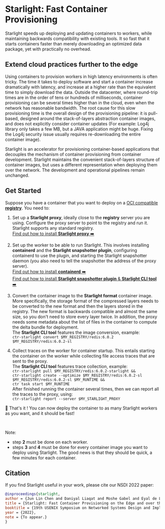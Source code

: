 # Starlight: Fast Container Provisioning
Starlight speeds up deploying and updating containers to workers, 
while maintaining backwards compatibility with existing tools.
It so fast that it starts containers faster than merely downloading an optimized data package, 
yet with practically no overhead.

## Extend cloud practices further to the edge
Using containers to provision workers in high latency environments is often tricky.
The time it takes to deploy software and start a container increase dramatically with latency, 
and increase at a higher rate than the equivalent time to simply download the data.
Outside the datacenter, where round-trip times are in the order of tens or hundreds of milliseconds, 
container provisioning can be several times higher than in the cloud, even when the network has reasonable bandwidth.
The root cause for this slow provisioning time is the overall design of the provisioning pipeline: 
it is pull-based, designed around the stack-of-layers abstraction container images, 
and does not explicitly consider container updates 
(For example: Log4j library only takes a few MB, 
but a JAVA application might be huge. 
Fixing the Log4j security issue usually requires re-downloading the entire container image). 

Starlight is an accelerator for provisioning container-based applications that 
decouples the mechanism of container provisioning from container development.
Starlight maintains the convenient stack-of-layers structure of container images, 
but uses a different representation when deploying them over the network.
The development and operational pipelines remain unchanged.


## Get Started

Suppose you have a container that you want to deploy 
on a [OCI compatible **registry**](https://github.com/distribution/distribution).
You need to:

1) Set up a **Starlight proxy**, 
ideally close to the **registry** server you are using. Configure the proxy server to point to the registry and run it.
Starlight supports any standard registry.
<br>[Find out how to install **Starlight proxy** ➡️](https://github.com/mc256/starlight/blob/master/docs/starlight-proxy.md) 


2) Set up the worker to be able to run Starlight. 
This involves 
installing **containerd** and the **Starlight snapshotter plugin**, 
configuring containerd to use the plugin, 
and starting the Starlight snapshotter daemon
(you also need to tell the snapshotter the address of the proxy server).
<br>[Find out how to install **containerd** ➡️](https://containerd.io/downloads/)
<br>[Find out how to install **Starlight snapshotter plugin** & **Starlight CLI tool** ➡️](https://github.com/mc256/starlight/blob/master/docs/starlight-snapshotter-cli.md)


4) Convert the container image to the **Starlight format** container image.
More specifically, the storage format of the compressed layers needs to be converted to the new format 
and then the layers stored in the registry. 
The new format is backwards compatible and almost the same size, 
so you don't need to store every layer twice.
In addition, the proxy needs some metadata about the list of files in the container to compute the delta bundle for deployment.
<br>The **Starlight CLI tool** features the image conversion, example:
<br>```ctr-starlight convert $MY_REGISTRY/redis:6.0.2 $MY_REGISTRY/redis:6.0.2-sl```


5) Collect traces on the worker for container startup. 
This entails starting the container on the worker while collecting file access traces 
that are sent to the proxy.
<br>The **Starlight CLI tool** features trace collection, example:
<br>```ctr-starlight pull $MY_REGISTRY/redis:6.0.2-starlight &&```
<br>```ctr-starlight create --optimize $MY_REGISTRY/redis:6.0.2-sl $MY_REGISTRY/redis:6.0.2-sl $MY_RUNTIME &&```
<br>```ctr task start $MY_RUNTIME```
<br> After finished running the container several times, then we can report all the traces to the proxy, using:
<br>```ctr-starlight report --server $MY_STARLIGHT_PROXY```

🙌 That's it ! You can now deploy the container to as many Starlight workers as you want, and it should be fast!

<br>

Note:

- step **2** must be done on each worker.
- steps **3** and **4** must be done for every container image you want to deploy using Starlight. 
The good news is that they should be quick, a few minutes for each container.


## Citation
If you find Starlight useful in your work, please cite our NSDI 2022 paper:
```bibtex
@inproceedings{starlight,
author = {Jun Lin Chen and Daniyal Liaqat and Moshe Gabel and Eyal de Lara},
title = {Starlight: Fast Container Provisioning on the Edge and over the WAN },
booktitle = {19th USENIX Symposium on Networked Systems Design and Implementation (NSDI '22)},
year = {2022},
note = {To appear.}
}
```